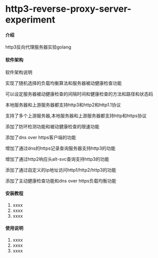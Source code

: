 # http3-reverse-proxy-server-experiment

#### 介绍

http3反向代理服务器实验golang

#### 软件架构

软件架构说明

实现了随机选择的负载均衡算法和服务器被动健康检查功能

可以设定服务器被动健康检查的间隔时间和健康检查的方法和路径和状态码

本地服务器和上游服务器都支持http3和http2和http1.1协议

支持了多个上游服务器,本地服务器和上游服务器都支持http和https协议

添加了防环检测功能和被动健康检查的限速功能

添加了dns over https客户端的功能

增加了通过dns的https记录查询服务器支持http3的功能

增加了通过http2响应头alt-svc查询支持http3的功能

添加了通过自定义的ip地址访问http1/http2/http3的功能

添加了主动健康检查功能和dns over https负载均衡功能

#### 安装教程

1. xxxx
2. xxxx
3. xxxx

#### 使用说明

1. xxxx
2. xxxx
3. xxxx
